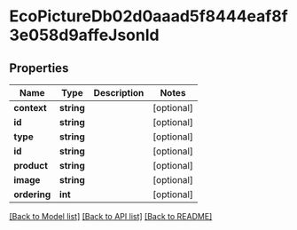 # EcoPictureDb02d0aaad5f8444eaf8f3e058d9affeJsonld

## Properties
Name | Type | Description | Notes
------------ | ------------- | ------------- | -------------
**context** | **string** |  | [optional] 
**id** | **string** |  | [optional] 
**type** | **string** |  | [optional] 
**id** | **string** |  | [optional] 
**product** | **string** |  | [optional] 
**image** | **string** |  | [optional] 
**ordering** | **int** |  | [optional] 

[[Back to Model list]](../../README.md#documentation-for-models) [[Back to API list]](../../README.md#documentation-for-api-endpoints) [[Back to README]](../../README.md)

